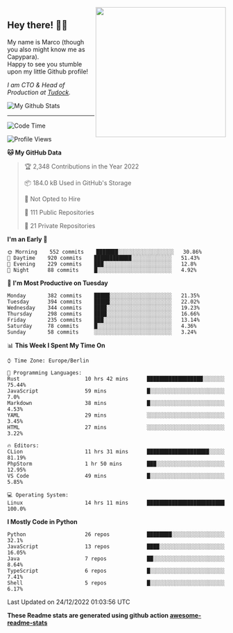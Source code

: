 <img src="https://capypara.de/para_logo.png?a=13" align="right" width="300">

## Hey there! 👋🙃
My name is Marco (though you also might know me as Capypara).  
Happy to see you stumble upon my little Github profile!

*I am CTO & Head of Production at <a href="http://tudock.de">Tudock</a>.*


![My Github Stats](https://github-readme-stats.vercel.app/api?username=theCapypara&show_icons=true&title_color=8ea106&text_color=ffffff&icon_color=8ea106&bg_color=2F343F&hide_border=1)

---
<!--START_SECTION:waka-->
![Code Time](http://img.shields.io/badge/Code%20Time-1%2C985%20hrs%2025%20mins-blue)

![Profile Views](http://img.shields.io/badge/Profile%20Views-0-blue)

**🐱 My GitHub Data** 

> 🏆 2,348 Contributions in the Year 2022
 > 
> 📦 184.0 kB Used in GitHub's Storage 
 > 
> 🚫 Not Opted to Hire
 > 
> 📜 111 Public Repositories 
 > 
> 🔑 21 Private Repositories  
 > 
**I'm an Early 🐤** 

```text
🌞 Morning    552 commits    ███████░░░░░░░░░░░░░░░░░░   30.86% 
🌆 Daytime    920 commits    ████████████░░░░░░░░░░░░░   51.43% 
🌃 Evening    229 commits    ███░░░░░░░░░░░░░░░░░░░░░░   12.8% 
🌙 Night      88 commits     █░░░░░░░░░░░░░░░░░░░░░░░░   4.92%

```
📅 **I'm Most Productive on Tuesday** 

```text
Monday       382 commits    █████░░░░░░░░░░░░░░░░░░░░   21.35% 
Tuesday      394 commits    █████░░░░░░░░░░░░░░░░░░░░   22.02% 
Wednesday    344 commits    ████░░░░░░░░░░░░░░░░░░░░░   19.23% 
Thursday     298 commits    ████░░░░░░░░░░░░░░░░░░░░░   16.66% 
Friday       235 commits    ███░░░░░░░░░░░░░░░░░░░░░░   13.14% 
Saturday     78 commits     █░░░░░░░░░░░░░░░░░░░░░░░░   4.36% 
Sunday       58 commits     ░░░░░░░░░░░░░░░░░░░░░░░░░   3.24%

```


📊 **This Week I Spent My Time On** 

```text
⌚︎ Time Zone: Europe/Berlin

💬 Programming Languages: 
Rust                     10 hrs 42 mins      ██████████████████░░░░░░░   75.44% 
JavaScript               59 mins             █░░░░░░░░░░░░░░░░░░░░░░░░   7.0% 
Markdown                 38 mins             █░░░░░░░░░░░░░░░░░░░░░░░░   4.53% 
YAML                     29 mins             ░░░░░░░░░░░░░░░░░░░░░░░░░   3.45% 
HTML                     27 mins             ░░░░░░░░░░░░░░░░░░░░░░░░░   3.22%

🔥 Editors: 
CLion                    11 hrs 31 mins      ████████████████████░░░░░   81.19% 
PhpStorm                 1 hr 50 mins        ███░░░░░░░░░░░░░░░░░░░░░░   12.95% 
VS Code                  49 mins             █░░░░░░░░░░░░░░░░░░░░░░░░   5.85%

💻 Operating System: 
Linux                    14 hrs 11 mins      █████████████████████████   100.0%

```

**I Mostly Code in Python** 

```text
Python                   26 repos            ████████░░░░░░░░░░░░░░░░░   32.1% 
JavaScript               13 repos            ████░░░░░░░░░░░░░░░░░░░░░   16.05% 
Java                     7 repos             ██░░░░░░░░░░░░░░░░░░░░░░░   8.64% 
TypeScript               6 repos             █░░░░░░░░░░░░░░░░░░░░░░░░   7.41% 
Shell                    5 repos             █░░░░░░░░░░░░░░░░░░░░░░░░   6.17%

```



 Last Updated on 24/12/2022 01:03:56 UTC
<!--END_SECTION:waka-->

**These Readme stats are generated using github action [awesome-readme-stats](https://github.com/anmol098/waka-readme-stats)**

